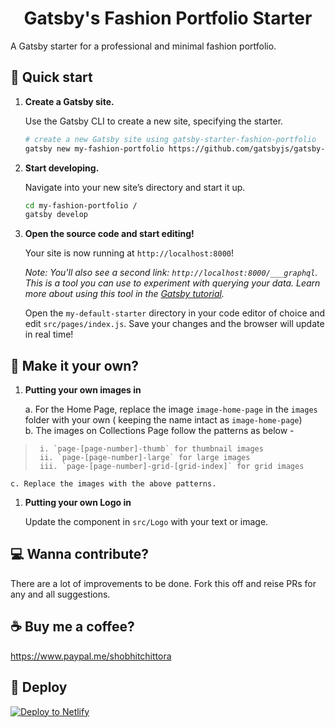 <h1 align="center">
  Gatsby's Fashion Portfolio Starter
</h1>

A Gatsby starter for a professional and minimal fashion portfolio.

## 🚀 Quick start

1.  **Create a Gatsby site.**

    Use the Gatsby CLI to create a new site, specifying the starter.

    ```sh
    # create a new Gatsby site using gatsby-starter-fashion-portfolio 
    gatsby new my-fashion-portfolio https://github.com/gatsbyjs/gatsby-starter-fashion-portfolio
    ```

1.  **Start developing.**

    Navigate into your new site’s directory and start it up.

    ```sh
    cd my-fashion-portfolio /
    gatsby develop
    ```

1.  **Open the source code and start editing!**

    Your site is now running at `http://localhost:8000`!

    _Note: You'll also see a second link: _`http://localhost:8000/___graphql`_. This is a tool you can use to experiment with querying your data. Learn more about using this tool in the [Gatsby tutorial](https://www.gatsbyjs.org/tutorial/part-five/#introducing-graphiql)._

    Open the `my-default-starter` directory in your code editor of choice and edit `src/pages/index.js`. Save your changes and the browser will update in real time!


## 🎨 Make it your own?

1.  **Putting your own images in**

    a. For the Home Page, replace the image `image-home-page` in the `images` folder with your own ( keeping the name intact as `image-home-page`) <br/>
    b. The images on Collections Page follow the patterns as below - <br/>
>      i. `page-[page-number]-thumb` for thumbnail images
>      ii. `page-[page-number]-large` for large images
>      iii. `page-[page-number]-grid-[grid-index]` for grid images
    c. Replace the images with the above patterns.


1.  **Putting your own Logo in**

    Update the component in `src/Logo` with your text or image.


## 💻 Wanna contribute?

There are a lot of improvements to be done. Fork this off and reise PRs for any and all suggestions.

## ☕️ Buy me a coffee?

https://www.paypal.me/shobhitchittora


## 💫 Deploy

[![Deploy to Netlify](https://www.netlify.com/img/deploy/button.svg)](https://app.netlify.com/start/deploy?repository=https://github.com/gatsbyjs/gatsby-starter-default)
